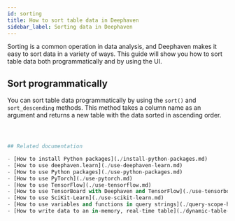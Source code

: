 ```yaml
---
id: sorting
title: How to sort table data in Deephaven
sidebar_label: Sorting data in Deephaven
---
```


Sorting is a common operation in data analysis, and Deephaven makes it easy to sort data in a variety of ways. This guide will show you how to sort table data both programmatically and by using the UI.

## Sort programmatically

You can sort table data programmatically by using the `sort()` and `sort_descending` methods. This method takes a column name as an argument and returns a new table with the data sorted in ascending order.

```python



## Related documentation

- [How to install Python packages](./install-python-packages.md)
- [How to use deephaven.learn](./use-deephaven-learn.md)
- [How to use Python packages](./use-python-packages.md)
- [How to use PyTorch](./use-pytorch.md)
- [How to use TensorFlow](./use-tensorflow.md)
- [How to use TensorBoard with Deephaven and TensorFlow](./use-tensorboard-with-tf.md)
- [How to use SciKit-Learn](./use-scikit-learn.md)
- [How to use variables and functions in query strings](./query-scope-how-to.md)
- [How to write data to an in-memory, real-time table](./dynamic-table-writer.md)
```
